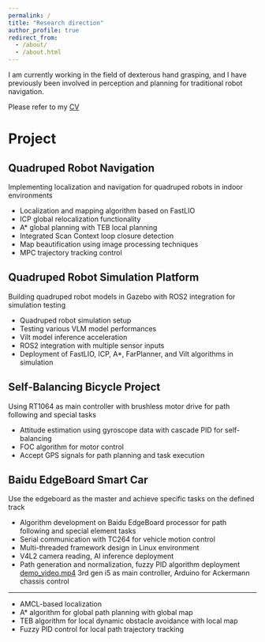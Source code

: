 ```yaml
---
permalink: /
title: "Research direction"
author_profile: true
redirect_from: 
  - /about/
  - /about.html
---
```


 I am currently working in the field of dexterous hand grasping, and I have previously been involved in perception and planning for traditional robot navigation.
 
 Please refer to my [CV](https://github.com/KeZhang19/KeZhang19.github.io/blob/master/assets/%E7%AE%80%E5%8E%86.pdf)

Project
======
Quadruped Robot Navigation
------
Implementing localization and navigation for quadruped robots in indoor environments​​
- Localization and mapping algorithm based on FastLIO
- ICP global relocalization functionality
- A* global planning with TEB local planning
- Integrated Scan Context loop closure detection
- Map beautification using image processing techniques
- MPC trajectory tracking control

Quadruped Robot Simulation Platform
------
Building quadruped robot models in Gazebo with ROS2 integration for simulation testing​​
- Quadruped robot simulation setup
- Testing various VLM model performances
- Vilt model inference acceleration
- ROS2 integration with multiple sensor inputs
- Deployment of FastLIO, ICP, A*, FarPlanner, and Vilt algorithms in simulation

Self-Balancing Bicycle Project
------
​Using RT1064 as main controller with brushless motor drive for path following and special tasks
- Attitude estimation using gyroscope data with cascade PID for self-balancing
- FOC algorithm for motor control
- Accept GPS signals for path planning and task execution

Baidu EdgeBoard Smart Car
------
Use the edgeboard as the master and achieve specific tasks on the defined track
- Algorithm development on Baidu EdgeBoard processor for path following and special element tasks
- Serial communication with TC264 for vehicle motion control
- Multi-threaded framework design in Linux environment
- V4L2 camera reading, AI inference deployment
- Path generation and normalization, fuzzy PID algorithm deployment
[demo_video.mp4](https://github.com/KeZhang19/KeZhang19.github.io/blob/master/images/4.mp4)
3rd gen i5 as main controller, Arduino for Ackermann chassis control​​
------
- AMCL-based localization 
- A* algorithm for global path planning with global map 
- TEB algorithm for local dynamic obstacle avoidance with local map
- Fuzzy PID control for local path trajectory tracking
